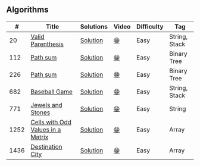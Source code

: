 ## Algorithms

|  #  |      Title     |   Solutions   | Video  | Difficulty  | Tag
|-----|----------------|---------------|--------|-------------|-------------
|20|[Valid Parenthesis](https://leetcode.com/problems/valid-parentheses/)|[Solution](_20.ts) | [:grin:]() |Easy|String, Stack|
|112|[Path sum](https://leetcode.com/problems/path-sum/)|[Solution](_112.ts) | [:grin:]() |Easy|Binary Tree|
|226|[Path sum](https://leetcode.com/problems/invert-binary-tree/)|[Solution](_226.ts) | [:grin:]() |Easy|Binary Tree|
|682|[Baseball Game](https://leetcode.com/problems/baseball-game/)|[Solution](_682.ts) | [:grin:]() |Easy|String, Stack|
|771|[Jewels and Stones](https://leetcode.com/problems/jewels-and-stones/)|[Solution](_771.ts) | [:grin:]() |Easy|String|
|1252|[Cells with Odd Values in a Matrix](https://leetcode.com/problems/cells-with-odd-values-in-a-matrix/)|[Solution](_1252.ts) | [:grin:]() |Easy|Array|
|1436|[Destination City](https://leetcode.com/problems/destination-city/)|[Solution](_1436.ts) | [:grin:]() |Easy|Array|
